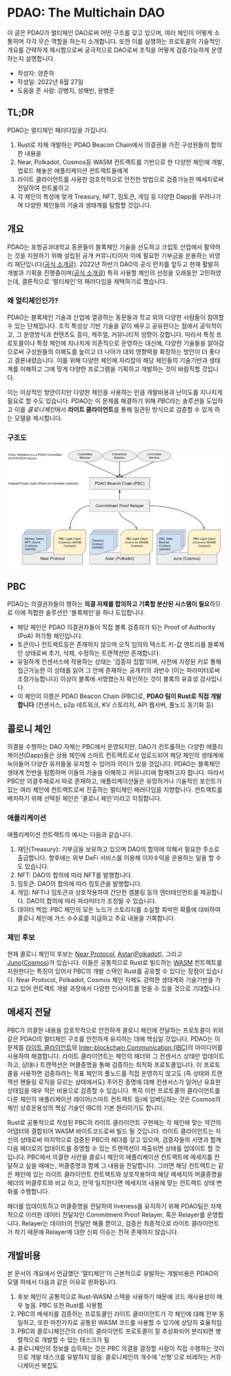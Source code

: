 # PDAO: The Multichain DAO

이 글은 PDAO가 멀티체인 DAO로써 어떤 구조를 갖고 있으며,
여러 체인이 어떻게 소통하며 각각 무슨 역할을 하는지 소개합니다.
또한 이를 실행하는 프로토콜의 기술적인 개요를 간략하게 제시함으로써
궁극적으로 DAO로써 조직을 어떻게 검증가능하게 운영하는지 설명합니다.

- 작성자: 양준하
- 작성일: 2022년 6월 27일
- 도움을 준 사람: 강병지, 성해빈, 윤병준

## TL;DR
PDAO는 멀티체인 패러다임을 가집니다.
1. Rust로 자체 개발하는 PDAO Beacon Chain에서 의결권을 가진 구성원들이 합의한 내용을
2. Near, Polkadot, Cosmos등 WASM 컨트랙트를 기반으로 한 다양한 체인에 개발, 업로드 해놓은 애플리케이션 컨트랙트들에게
3. 라이트 클라이언트를 사용한 암호학적으로 안전한 방법으로 검증가능한 메세지로써 전달하여 컨트롤하고
4. 각 체인의 특성에 맞게 Treasury, NFT, 밈토큰, 게임 등 다양한 Dapp을 꾸려나가며 다양한 체인들의 기술과 생태계를 탐험할 것입니다.

## 개요

PDAO는 포항공과대학교 동문들이 블록체인 기술을 선도하고 크립토 산업에서 활약하는 것을 지원하기 위해
설립된 공개 커뮤니티이자 이에 필요한 기부금을 운용하는 비영리 재단입니다([공식 소개글](https://github.com/postech-dao/pdao/blob/main/README.md)).
2022년 하반기 DAO의 공식 런치를 앞두고 현재 활발히 개발과 기획을 진행중이며([공식 소개글](https://github.com/postech-dao/pdao/blob/main/project-launch-orientation.md))
특히 사용할 체인의 선정을 오래동안 고민하였는데, 결론적으로 '멀티체인'의 패러다임을 채택하기로 했습니다.

### 왜 멀티체인인가?
PDAO는 블록체인 기술과 산업에 열광하는 동문들과 학교 외의 다양한 사람들이 참여할 수 있는 단체입니다.
조직 특성상 기반 기술을 같이 배우고 공유한다는 점에서 공익적이고, 그 운영방식과 컨텐츠도 흥미, 캐주얼, 커뮤니티적 성향이 강합니다.
따라서 특정 프로토콜이나 특정 체인에 지나치게 의존적으로 운영하는 대신에,
다양한 기술들을 알아감으로써 구성원들의 이해도를 높이고 더 나아가 대외 영향력을 확장하는 방안이 더 좋다고 결론내렸습니다.
이를 위해 다양한 체인에 자리잡아 해당 체인들의 기술기반과 생태계를 이해하고 그에 맞게 다양한 프로그램을 기획하고 개발하는 것이 바람직할 것입니다.

이는 이상적인 방안이지만 다양한 체인을 사용하는 만큼 개발비용과 난이도를 지나치게 필요로 할 수도 있습니다.
PDAO는 이 문제를 해결하기 위해 *PBC*라는 솔루션을 도입하고 이를 *콜로니체인*에서 **라이트 클라이언트**를 통해 일관된 방식으로 검증할 수 있게 하는 모델을 제시합니다.

### 구조도
<img src="./multichain.PNG" alt="overview" width="800"/>

## PBC
PDAO는 의결권자들이 행하는 **의결 자체를 합의하고 기록할 분산된 시스템이 필요**하므로 이에 적합한 솔루션인 '블록체인'을 하나 도입합니다.
- 해당 체인은 PDAO 의결권자들이 직접 블록 검증자가 되는 Proof of Authority (PoA) 허가형 체인입니다.
- 토큰이나 컨트랙트등은 존재하지 않으며 오직 임의의 텍스트 키-값 엔트리를 블록체인 상태로써 추가, 삭제, 수정하는 트랜잭션만 존재합니다.
- 유일하게 컨센서스에 작용하는 상태는 '검증자 집합'이며, 사전에 지정된 키로 통해 접근가능한 이 상태를 읽어 그 안에 존재하는 공개키의 과반수 (이는 파라미터로써 조정가능합니다) 이상이 블록에 서명했는지 확인하는 것이 블록의 유효성 검사입니다.
- 이 체인의 이름은 PDAO Beacon Chain (PBC)로, **PDAO 팀이 Rust로 직접 개발합니다** (컨센서스, p2p 네트워크, KV 스토리지, API 웹서버, 풀노드 동기화 등)

## 콜로니 체인
의결을 수행하는 DAO 자체는 PBC에서 운영되지만, DAO가 컨트롤하는 다양한 애플리케이션(Dapp)들은
상용 체인에 스마트 컨트랙트로서 업로드되어 해당 체인의 생태계에 녹아들어 다양한 유저들을 유치할 수 있어야 의미가 있을 것입니다.
PDAO는 블록체인 생태계 전반을 탐험하며 이들의 기술을 이해하고 커뮤니티에 함께하고자 합니다.
따라서 PBC만 의결주체로서 따로 존재하고, 애플리케이션들은 유망하거나 기술적인 포인트가 있는 여러 체인에 컨트랙트로써 진출하는 멀티체인 패러다임을 지향합니다.
컨트랙트를 배치하기 위해 선택된 체인은 '콜로니 체인'이라고 지칭합니다.

### 애플리케이션
애플리케이션 컨트랙트의 예시는 다음과 같습니다.
1. 재단(Treasury): 기부금을 보유하고 있으며 DAO의 합의에 의해서 필요한 주소로 출금합니다. 향후에는 외부 DeFi 서비스를 이용해 이자수익을 운용하는 일을 할 수도 있습니다.
2. NFT: DAO의 합의에 따라 NFT를 발행합니다.
3. 밈토큰: DAO의 합의에 따라 밈토큰을 발행합니다.
4. 게임: NFT나 밈토큰과 상호작용하여 간단한 겜블링 등의 엔터테인먼트를 제공합니다. DAO의 합의에 따라 파라미터가 조정될 수 있습니다.
5. 데이터 백업: PBC 체인의 모든 노드가 스토리지를 소실할 희박한 확률에 대비하여 콜로니 체인에 가스 수수료를 지급하고 주요 내용을 기록합니다.

### 체인 후보
현재 콜로니 체인의 후보는 [Near Protocol](https://near.org/), [Astar](https://astar.network/)([Polkadot](https://polkadot.network/)), 그리고 [Juno](https://www.junonetwork.io/)([Cosmos](https://cosmos.network/))가 있습니다.
이들은 공통적으로 Rust로 빌드하는 [WASM](https://webassembly.org/) 컨트랙트를 지원한다는 특징이 있어서 PBC의 개발 스택인 Rust를 공유할 수 있다는 장점이 있습니다.
Near Protocol, Polkadot, Cosmos 체인 자체도 강력한 생태계와 기술기반을 가지고 있어 컨트랙트 개발 과정에서 다양한 인사이트를 얻을 수 있을 것으로 기대합니다.

## 메세지 전달
PBC가 의결한 내용을 암호학적으로 안전하게 콜로니 체인에 전달하는 프로토콜이 위와 같은 PDAO의 멀티체인 구조를 안전하게 유지하는 데에 핵심일 것입니다.
PDAO는 이 문제를 [라이트 클라이언트](https://medium.com/codechain/blockchain-light-client-1171dfa1269a)와 [Inter-blockchain Communication (IBC)](https://github.com/cosmos/ibc)의 아이디어를 사용하여 해결합니다.
라이트 클라이언트는 체인의 헤더와 그 컨센서스 상태만 업데이트하고, 상태나 트랜잭션은 머클증명을 통해 검증하는 최적화 프로토콜입니다.
이 프로토콜을 사용하면 검증하려는 목표 체인의 풀노드를 직접 운영하지 않고도 (즉 상태와 트랜잭션 핸들링 로직을 모르는 상태에서도)
주어진 증명에 대해 컨센서스가 일어난 유효한 상태임을 매우 적은 비용으로 검증할 수 있습니다.
특히 이런 프로토콜의 클라이언트를 다른 체인의 애플리케이션 레이어(스마트 컨트랙트 등)에 임베딩하는 것은
Cosmos의 체인 상호운용성의 핵심 기술인 IBC의 기본 원리이기도 합니다.

Rust로 공통적으로 작성된 PBC의 라이트 클라이언트 구현체는 각 체인에 맞는 약간의 어댑터와 결합되어 WASM 바이트코드로써 빌드 될 것입니다.
라이트 클라이언트는 자신의 상태로써 마지막으로 검증된 PBC의 헤더를 갖고 있으며, 검증자들의 서명과 함께 다음 헤더로의 업데이트를 증명할 수 있는 트랜잭션이 제출되면 상태를 업데이트 할 것입니다.
PBC에서 의결한 사안을 콜로니 체인의 애플리케이션 컨트랙트에 메세지를 전달하고 싶을 때에는, 머클증명과 함께 그 내용을 전달합니다.
그러면 해당 컨트랙트는 같은 체인에 있는 라이트 클라이언트 컨트랙트와 상호작용하여 해당 메세지의 머클증명을 헤더의 머클루트와 비교 하고,
만약 일치한다면 메세지의 내용에 맞는 컨트랙트 상태 변화를 수행합니다.

헤더를 업데이트하고 머클증명을 전달하여 liveness를 유지하기 위해 PDAO팀은 자체적으로 이러한 데이터 전달자인 Commitment Proof Relayer, 혹은 Relayer를 운영합니다.
Relayer는 데이터의 전달만 해줄 뿐이고, 검증은 최종적으로 라이트 클라이언트가 하기 때문에 Relayer에 대한 신뢰 이슈는 전혀 존재하지 않습니다.

## 개발비용
본 문서의 개요에서 언급했던 '멀티체인'이 근본적으로 유발하는 개발비용은 PDAO의 모델 하에서 다음과 같은 이유로 완화됩니다.
1. 후보 체인이 공통적으로 Rust-WASM 스택을 사용하기 때문에 코드 재사용성이 매우 높음. PBC 또한 Rust를 사용함
2. PBC의 메세지를 검증하는 프로토콜인 라이트 클라이언트가 각 체인에 대해 전부 동일하고, 또한 마찬가지로 공통된 WASM 코드를 사용할 수 있기에 상당히 효율적임
3. PBC와 콜로니체인간의 라이트 클라이언트 프로토콜이 잘 추상화되어 분리되면 병렬적으로 개발할 수 있는 태스크가 됨
4. 콜로니체인의 정보를 습득하는 것은 PBC 의결을 결정할 사람이 직접 수행하는 것이므로 개발 태스크를 유발하지 않음: 콜로니체인의 개수에 '선형'으로 비례하는 커뮤니케이션 복잡도
